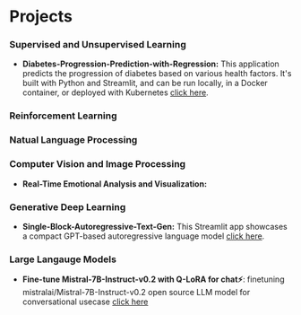 # Projects

### Supervised and Unsupervised Learning
- **Diabetes-Progression-Prediction-with-Regression:** This application predicts the progression of diabetes based on various health factors. It's built with Python and Streamlit, and can be run locally, in a Docker container, or deployed with Kubernetes [click here](/Diabetes-Progression-Prediction-with-Regression).


### Reinforcement Learning


### Natual Language Processing
<!---
   - **SoVits_Voice_Conversion_API:** The FastAPI-powered SoVits API transforms speech into your chosen speaker's voice. You can upload, customize, and download it [click here](https://github.com/ajinkyavbhandare/SoVits_Voice_Conversion_API). --->


### Computer Vision and Image Processing  
- **Real-Time Emotional Analysis and Visualization:**


### Generative Deep Learning
- **Single-Block-Autoregressive-Text-Gen:** This Streamlit app showcases a compact GPT-based autoregressive language model [click here](https://github.com/ajinkyavbhandare/Single-Block-Autoregressive-Text-Gen).
<!---   
- **Difission-models:** [click here](/diffusion-models)
 --->

### Large Langauge Models

- **Fine-tune Mistral-7B-Instruct-v0.2 with Q-LoRA for chat⚡️**: finetuning mistralai/Mistral-7B-Instruct-v0.2 open source LLM model for conversational usecase [click here](https://www.kaggle.com/code/ajinkyabhandare2002/fine-tune-mistral-7b-instruct-v0-2-with-q-lora)
 

